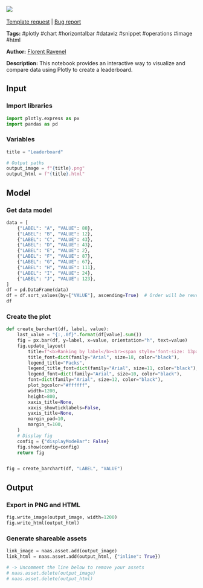 <a href="https://app.naas.ai/user-redirect/naas/downloader?url=https://raw.githubusercontent.com/jupyter-naas/awesome-notebooks/master/Plotly/Plotly_Create_Leaderboard.ipynb" target="_parent"><img src="https://naasai-public.s3.eu-west-3.amazonaws.com/open_in_naas.svg"/></a><br><br><a href="https://github.com/jupyter-naas/awesome-notebooks/issues/new?assignees=&labels=&template=template-request.md&title=Tool+-+Action+of+the+notebook+">Template request</a> | <a href="https://github.com/jupyter-naas/awesome-notebooks/issues/new?assignees=&labels=bug&template=bug_report.md&title=Plotly+-+Create+Leaderboard:+Error+short+description">Bug report</a>

**Tags:** #plotly #chart #horizontalbar #dataviz #snippet #operations #image #html

**Author:** [Florent Ravenel](https://www.linkedin.com/in/ACoAABCNSioBW3YZHc2lBHVG0E_TXYWitQkmwog/)

**Description:** This notebook provides an interactive way to visualize and compare data using Plotly to create a leaderboard.

## Input

### Import libraries


```python
import plotly.express as px
import pandas as pd
```

### Variables


```python
title = "Leaderboard"

# Output paths
output_image = f"{title}.png"
output_html = f"{title}.html"
```

## Model

### Get data model


```python
data = [
    {"LABEL": "A", "VALUE": 88},
    {"LABEL": "B", "VALUE": 12},
    {"LABEL": "C", "VALUE": 43},
    {"LABEL": "D", "VALUE": 43},
    {"LABEL": "E", "VALUE": 2},
    {"LABEL": "F", "VALUE": 87},
    {"LABEL": "G", "VALUE": 67},
    {"LABEL": "H", "VALUE": 111},
    {"LABEL": "I", "VALUE": 24},
    {"LABEL": "J", "VALUE": 123},
]
df = pd.DataFrame(data)
df = df.sort_values(by=["VALUE"], ascending=True)  # Order will be reversed in plot
df
```

### Create the plot


```python
def create_barchart(df, label, value):
    last_value = "{:,.0f}".format(df[value].sum())
    fig = px.bar(df, y=label, x=value, orientation="h", text=value)
    fig.update_layout(
        title=f"<b>Ranking by label</b><br><span style='font-size: 13px;'>Total value: {last_value}</span>",
        title_font=dict(family="Arial", size=18, color="black"),
        legend_title="Packs",
        legend_title_font=dict(family="Arial", size=11, color="black"),
        legend_font=dict(family="Arial", size=10, color="black"),
        font=dict(family="Arial", size=12, color="black"),
        plot_bgcolor="#ffffff",
        width=1200,
        height=800,
        xaxis_title=None,
        xaxis_showticklabels=False,
        yaxis_title=None,
        margin_pad=10,
        margin_t=100,
    )
    # Display fig
    config = {"displayModeBar": False}
    fig.show(config=config)
    return fig


fig = create_barchart(df, "LABEL", "VALUE")
```

## Output

### Export in PNG and HTML


```python
fig.write_image(output_image, width=1200)
fig.write_html(output_html)
```

### Generate shareable assets


```python
link_image = naas.asset.add(output_image)
link_html = naas.asset.add(output_html, {"inline": True})

# -> Uncomment the line below to remove your assets
# naas.asset.delete(output_image)
# naas.asset.delete(output_html)
```

